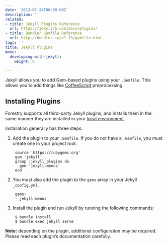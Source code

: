 ```yaml
---
date: '2013-07-24T00:00:00Z'
description: ''
related:
- title: Jekyll Plugins Reference
  url: https://jekyllrb.com/docs/plugins/
- title: Bundler Gemfile Reference
  url: http://bundler.io/v1.13/gemfile.html
tags: ''
title: Jekyll Plugins
menu:
  developing-with-jekyll:
    weight: 6

---
```

Jekyll allows you to add Gem-based plugins using your `.Gemfile`. This allows you to add things like [CoffeeScript][1] preprocessing.

## Installing Plugins
Forestry supports all third-party Jekyll plugins, and installs them in the same manner they are installed in your [local environment][2].

Installation generally has three steps:

1. Add the plugin to your `.Gemfile`. If you do not have a `.Gemfile`, you must create one in your project root.  

		source 'https://rubygems.org'
		gem 'jekyll'
		group :jekyll_plugins do
		  gem 'jekyll-menus'
		end

2. You must also add the plugin to the `gems` array in your Jekyll `_config.yml`.  

		gems:
		- jekyll-menus

3. Install the plugin and run Jekyll by running the following commands:  

		$ bundle install
		$ bundle exec jekyll serve

**Note:** depending on the plugin, additional configuration may be required. Please read each plugin’s documentation carefully.

[1]:	%20
[2]:	.
